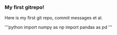 ### My first gitrepo!

Here is my first git repo, commit messages et al.

'''python
import numpy as np
import pandas as pd
'''
